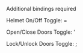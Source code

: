 Additional bindings required

Helmet On/Off Toggle: =

Open/Close Doors Toggle: '

Lock/Unlock Doors Toggle: ;
